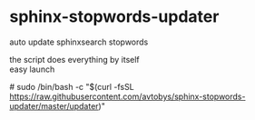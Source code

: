 # sphinx-stopwords-updater
auto update sphinxsearch stopwords

the script does everything by itself  
easy launch  

\# sudo /bin/bash -c "$(curl -fsSL https://raw.githubusercontent.com/avtobys/sphinx-stopwords-updater/master/updater)"